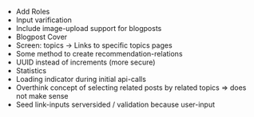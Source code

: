 * Add Roles
* Input varification
* Include image-upload support for blogposts
* Blogpost Cover
* Screen: topics -> Links to specific topics pages
* Some method to create recommendation-relations
* UUID instead of increments (more secure)
* Statistics
* Loading indicator during initial api-calls
* Overthink concept of selecting related posts by related topics => does not make sense
* Seed link-inputs serversided / validation because user-input